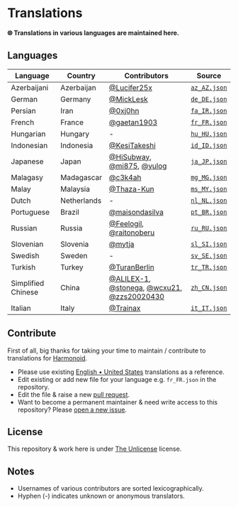 # Translations

**🌐 Translations in various languages are maintained here.**

## Languages

|Language|Country|Contributors|Source|
|--------|-------|------------|------|
|Azerbaijani|Azerbaijan| [@Lucifer25x](https://github.com/Lucifer25x) |[`az_AZ.json`](./az_AZ.json)|
|German|Germany| [@MickLesk](https://github.com/MickLesk) |[`de_DE.json`](./de_DE.json)|
|Persian|Iran| [@0xj0hn](https://github.com/0xj0hn) |[`fa_IR.json`](./fa_IR.json)|
|French|France| [@gaetan1903](https://github.com/gaetan1903) |[`fr_FR.json`](./fr_FR.json)|
|Hungarian|Hungary| - |[`hu_HU.json`](./hu_HU.json)|
|Indonesian|Indonesia| [@KesiTakeshi](https://github.com/KesiTakeshi) |[`id_ID.json`](./id_ID.json)|=
|Japanese|Japan| [@HiSubway](https://github.com/HiSubway), [@mi875](https://github.com/mi875), [@yulog](https://github.com/yulog) |[`ja_JP.json`](./ja_JP.json)|
|Malagasy|Madagascar| [@c3k4ah](https://github.com/c3k4ah) |[`mg_MG.json`](./mg_MG.json)|
|Malay|Malaysia| [@Thaza-Kun](https://github.com/Thaza-Kun) |[`ms_MY.json`](./ms_MY.json)|
|Dutch|Netherlands| - | [`nl_NL.json`](./nl_NL.json)|
|Portuguese|Brazil| [@maisondasilva](https://github.com/maisondasilva) | [`pt_BR.json`](./pt_BR.json) |
|Russian|Russia| [@Feelogil](https://github.com/Feelogil), [@raitonoberu](https://github.com/raitonoberu) | [`ru_RU.json`](./ru_RU.json) |
|Slovenian|Slovenia| [@mytja](https://github.com/mytja) | [`sl_SI.json`](./sl_SI.json) |
|Swedish|Sweden| - | [`sv_SE.json`](./sv_SE.json) |
|Turkish|Turkey| [@TuranBerlin](https://github.com/TuranBerlin) | [`tr_TR.json`](./tr_TR.json) |
|Simplified Chinese|China| [@ALILEX-1](https://github.com/@ALILEX-1), [@stonega](https://github.com/stonega), [@wcxu21](https://github.com/wcxu21), [@zzs20020430](https://github.com/zzs20020430) | [`zh_CN.json`](./zh_CN.json) |
| Italian | Italy | [@Trainax](https://github.com/Trainax) | [`it_IT.json`](./it_IT.json) |

## Contribute

First of all, big thanks for taking your time to maintain / contribute to translations for [Harmonoid](https://github.com/harmonoid).

- Please use existing [English • United States](./en_US.json) translations as a reference.
- Edit existing or add new file for your language e.g. `fr_FR.json` in the repository.
- Edit the file & raise a new [pull request](https://github.com/harmonoid/translations/pulls).
- Want to become a permanent maintainer & need write access to this repository? Please [open a new issue](https://github.com/harmonoid/translations/issues/new).

## License

This repository & work here is under [The Unlicense](https://unlicense.org/) license.

## Notes

- Usernames of various contributors are sorted lexicographically.
- Hyphen (-) indicates unknown or anonymous translators.
